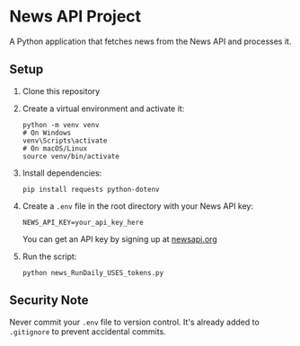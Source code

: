 # News API Project

A Python application that fetches news from the News API and processes it.

## Setup

1. Clone this repository
2. Create a virtual environment and activate it:
   ```
   python -m venv venv
   # On Windows
   venv\Scripts\activate
   # On macOS/Linux
   source venv/bin/activate
   ```
3. Install dependencies:
   ```
   pip install requests python-dotenv
   ```
4. Create a `.env` file in the root directory with your News API key:
   ```
   NEWS_API_KEY=your_api_key_here
   ```
   
   You can get an API key by signing up at [newsapi.org](https://newsapi.org)

5. Run the script:
   ```
   python news_RunDaily_USES_tokens.py
   ```

## Security Note

Never commit your `.env` file to version control. It's already added to `.gitignore` to prevent accidental commits. 